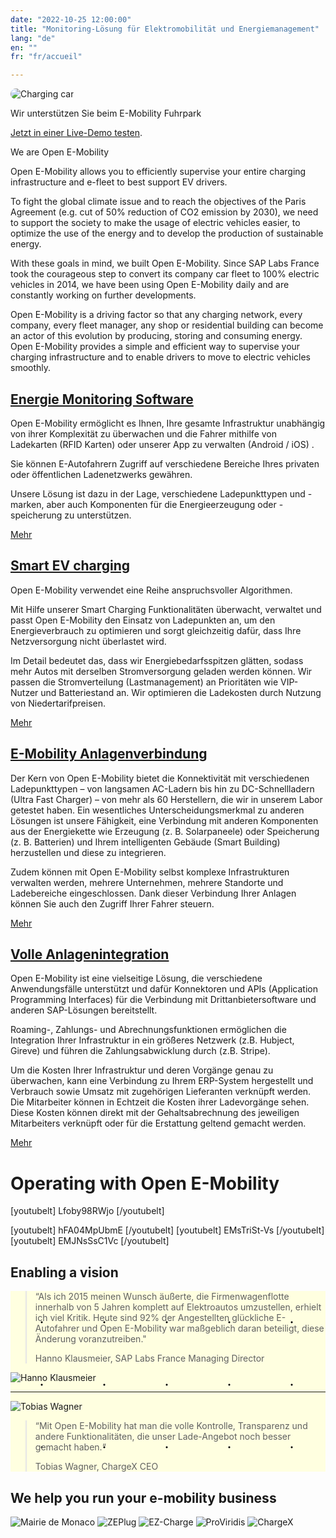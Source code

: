 ```yaml
---
date: "2022-10-25 12:00:00"
title: "Monitoring-Lösung für Elektromobilität und Energiemanagement"
lang: "de"
en: ""
fr: "fr/accueil"

---
```


<div class=imgcontainer><img style="border-radius:15em" alt="Charging car" src="<?=$rbase?>/img/ez-charge_01-384x256.webp">
<div class=textimg>
<p>Wir unterstützen Sie beim E-Mobility Fuhrpark</p>
<p><a href="https://slf.e-mobility-labs.com/auth/login?email=demo.demo@sap.com&password=DeM*Us$r1">Jetzt in einer Live-Demo testen</a>.</p>
</div></div>

We are Open E-Mobility

Open E-Mobility allows you to efficiently supervise your entire charging infrastructure and e-fleet to best support EV drivers.

To fight the global climate issue and to reach the objectives of the Paris Agreement (e.g. cut of 50% reduction of CO2 emission by 2030), we need to support the society to make the usage of electric vehicles easier, to optimize the use of the energy and to develop the production of sustainable energy.

With these goals in mind, we built Open E-Mobility. Since SAP Labs France took the courageous step to convert its company car fleet to 100% electric vehicles in 2014, we have been using Open E-Mobility daily and are constantly working on further developments.

Open E-Mobility is a driving factor so that any charging network, every company, every fleet manager, any shop or residential building can become an actor of this evolution by producing, storing and consuming energy. Open E-Mobility provides a simple and efficient way to supervise your charging infrastructure and to enable drivers to move to electric vehicles smoothly.


## [Energie Monitoring Software](*<?=$rbase?>*/de/kontrollfunktion)
Open E-Mobility ermöglicht es Ihnen, Ihre gesamte Infrastruktur unabhängig von ihrer Komplexität zu überwachen und die Fahrer mithilfe von Ladekarten (RFID Karten) oder unserer App zu verwalten (Android / iOS) .

Sie können E-Autofahrern Zugriff auf verschiedene Bereiche Ihres privaten oder öffentlichen Ladenetzwerks gewähren.

Unsere Lösung ist dazu in der Lage, verschiedene Ladepunkttypen und -marken, aber auch Komponenten für die Energieerzeugung oder -speicherung zu unterstützen.

[Mehr](.*<?=$rbase?>*de/kontrollfunktion)

## [Smart EV charging](*<?=$rbase?>*/smart-charging-funktion)
Open E-Mobility verwendet eine Reihe anspruchsvoller Algorithmen.

Mit Hilfe unserer Smart Charging Funktionalitäten überwacht, verwaltet und passt Open E-Mobility den Einsatz von Ladepunkten an, um den Energieverbrauch zu optimieren und sorgt gleichzeitig dafür, dass Ihre Netzversorgung nicht überlastet wird.

Im Detail bedeutet das, dass wir Energiebedarfsspitzen glätten, sodass mehr Autos mit derselben Stromversorgung geladen werden können. Wir passen die Stromverteilung (Lastmanagement) an Prioritäten wie VIP-Nutzer und Batteriestand an. Wir optimieren die Ladekosten durch Nutzung von Niedertarifpreisen.

[Mehr](*<?=$rbase?>*/smart-charging-funktion)

## [E-Mobility Anlagenverbindung](*<?=$rbase?>*/de/anlagenverbindung)
Der Kern von Open E-Mobility bietet die Konnektivität mit verschiedenen Ladepunkttypen – von langsamen AC-Ladern bis hin zu DC-Schnellladern (Ultra Fast Charger) – von mehr als 60 Herstellern, die wir in unserem Labor getestet haben.
Ein wesentliches Unterscheidungsmerkmal zu anderen Lösungen ist unsere Fähigkeit, eine Verbindung mit anderen Komponenten aus der Energiekette wie Erzeugung (z. B. Solarpaneele) oder Speicherung (z. B. Batterien) und Ihrem intelligenten Gebäude (Smart Building) herzustellen und diese zu integrieren.

Zudem können mit Open E-Mobility selbst komplexe Infrastrukturen verwalten werden, mehrere Unternehmen, mehrere Standorte und Ladebereiche eingeschlossen. Dank dieser Verbindung Ihrer Anlagen können Sie auch den Zugriff Ihrer Fahrer steuern.

[Mehr](*<?=$rbase?>*/de/anlagenverbindung)

## [Volle Anlagenintegration](*<?=$rbase?>*/integrationsfunktion)
Open E-Mobility ist eine vielseitige Lösung, die verschiedene Anwendungsfälle unterstützt und dafür Konnektoren und APIs (Application Programming Interfaces) für die Verbindung mit Drittanbietersoftware und anderen SAP-Lösungen bereitstellt.

Roaming-, Zahlungs- und Abrechnungsfunktionen ermöglichen die Integration Ihrer Infrastruktur in ein größeres Netzwerk (z.B. Hubject, Gireve) und führen die Zahlungsabwicklung durch (z.B. Stripe).

Um die Kosten Ihrer Infrastruktur und deren Vorgänge genau zu überwachen, kann eine Verbindung zu Ihrem ERP-System hergestellt und Verbrauch sowie Umsatz mit zugehörigen Lieferanten verknüpft werden. Die Mitarbeiter können in Echtzeit die Kosten ihrer Ladevorgänge sehen. Diese Kosten können direkt mit der Gehaltsabrechnung des jeweiligen Mitarbeiters verknüpft oder für die Erstattung geltend gemacht werden.

[Mehr](*<?=$rbase?>*/de/integrationsfunktion)

# Operating with Open E-Mobility

[youtubelt] Lfoby98RWjo [/youtubelt]
<p></p>
[youtubelt] hFA04MpUbmE [/youtubelt] [youtubelt] EMsTriSt-Vs [/youtubelt] [youtubelt] EMJNsSsC1Vc [/youtubelt]


## Enabling a vision

<div style="background-color:lightYellow;
	background-image: radial-gradient(black 1%, transparent 3%);
	background-position: 0 0, 50px 50px;
	background-size: 100px 100px;">
<div class=imgcontainer>
<blockquote>
<p>“Als ich 2015 meinen Wunsch äußerte, die Firmenwagenflotte innerhalb von 5 Jahren komplett auf Elektroautos umzustellen, erhielt ich viel Kritik. Heute sind 92% der Angestellten glückliche E-Autofahrer und Open E-Mobility war maßgeblich daran beteiligt, diese Änderung voranzutreiben."</p>
<p>Hanno Klausmeier, SAP Labs France Managing Director</p>
</blockquote><img alt="Hanno Klausmeier" src="<?=$rbase?>/img/Hanno_Klausmeier-400x282.webp"></div>
<hr>
<div class=imgcontainer><img alt="Tobias Wagner" src="<?=$rbase?>/img/Tobias-Wagner-400x400.webp">
<blockquote>
<p>“Mit Open E-Mobility hat man die volle Kontrolle, Transparenz und andere Funktionalitäten, die unser Lade-Angebot noch besser gemacht haben.“</p>
<p>Tobias Wagner, ChargeX CEO
</blockquote>
</div>
</div>
 

## We help you run your e-mobility business

<div class=imgcontainer>
<img alt="Mairie de Monaco" src="<?=$rbase?>/img/mairie-monaco-logo-200x200.png">
<img alt="ZEPlug" src="<?=$rbase?>/img/Logo-Zeplug-200x127.png">
<img alt="EZ-Charge" src="<?=$rbase?>/img/logo-EZ-charge-200x122.png">
<img alt="ProViridis" src="<?=$rbase?>/img/Logo-PROVIRIDIS-Greenpower-clair-2-200x53.png">
<img alt="ChargeX" src="<?=$rbase?>/img/ChargeX_Logo_black-200x195.png">
</div>


